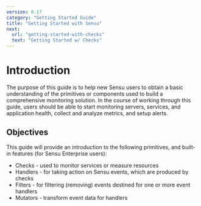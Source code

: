 ```yaml
---
version: 0.17
category: "Getting Started Guide"
title: "Getting Started with Sensu"
next:
  url: "getting-started-with-checks"
  text: "Getting Started w/ Checks"
---
```


# Introduction

The purpose of this guide is to help new Sensu users to obtain a basic understanding of the primitives or components used to build a comprehensive monitoring solution. In the course of working through this guide, users should be able to start monitoring servers, services, and application health, collect and analyze metrics, and setup alerts.

## Objectives

This guide will provide an introduction to the following primitives, and built-in features (for Sensu Enterprise users):

- Checks - used to monitor services or measure resources
- Handlers - for taking action on Sensu events, which are produced by checks
- Filters - for filtering (removing) events destined for one or more event handlers
- Mutators - transform event data for handlers
